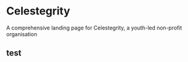 ﻿# Celestegrity

A comprehensive landing page for Celestegrity, a youth-led non-profit organisation

## test


